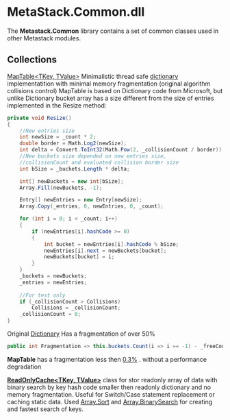 # MetaStack.Common.dll
The **Metastack.Common** library contains a set of common classes used in other Metastack modules.
## Collections
[MapTable<TKey, TValue>](https://github.com/S031/MetaStack/blob/master/src/S031.MetaStack.Common/Collections/MapTable.cs) Minimalistic thread safe [dictionary](https://en.wikipedia.org/wiki/Hash_table) implementatition with minimal memory fragmentation (original algorithm collisions control) 
MapTable is based on Dictionary code from Microsoft, but unlike Dictionary bucket array has a size different from the size of entries implemented in the Resize method:

```csharp
private void Resize()
{
	//New entries size
	int newSize = _count * 2;
	double border = Math.Log2(newSize);
	int delta = Convert.ToInt32(Math.Pow(2, _collisionCount / border));
	//New buckets size depended on new entries size, 
	//collisionCount and evaluated collision border size
	int bSize = _buckets.Length * delta;

	int[] newBuckets = new int[bSize];
	Array.Fill(newBuckets, -1);

	Entry[] newEntries = new Entry[newSize];
	Array.Copy(_entries, 0, newEntries, 0, _count);

	for (int i = 0; i < _count; i++)
	{
		if (newEntries[i].hashCode >= 0)
		{
			int bucket = newEntries[i].hashCode % bSize;
			newEntries[i].next = newBuckets[bucket];
			newBuckets[bucket] = i;
		}
	}
	_buckets = newBuckets;
	_entries = newEntries;
	
	//For test only
	if (_collisionCount > Collisions)
		Collisions = _collisionCount;
	_collisionCount = 0;
}
```
Original [Dictionary](https://github.com/microsoft/referencesource/blob/master/mscorlib/system/collections/generic/dictionary.cs) Has a fragmentation of over 50%

```csharp
public int Fragmentation => this.buckets.Count(i => i == -1) - _freeCount;
```
**MapTable** has a fragmentation less then [0.3%](https://github.com/S031/MetaStack/blob/5dccc5438580ac5218e3c4e0639f31adef365e99/Test/MetaStack.Test/Common/MapTableTest.cs#L19) . without a performance degradation

[**ReadOnlyCache<TKey, TValue>**](https://github.com/S031/MetaStack/blob/master/src/S031.MetaStack.Common/Collections/ReadOnlyCache.cs) class for stor readonly array of data with binary search by key hash code smaller then readonly dictionary and no memory fragmentation. Useful for Switch/Case statement replacement or caching static data. Used [Array.Sort](https://docs.microsoft.com/en-us/dotnet/api/system.array.sort?view=netframework-4.8#System_Array_Sort_System_Array_System_Array_) and [Array.BinarySearch](https://docs.microsoft.com/en-us/dotnet/api/system.array.binarysearch?view=netcore-3.0) for creating and fastest search of keys.
